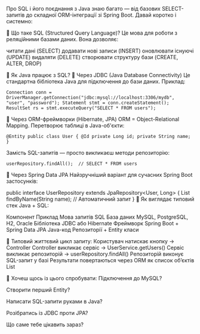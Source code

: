Про SQL і його поєднання з Java знаю багато — від базових SELECT-запитів до складної ORM-інтеграції зі Spring Boot. Давай коротко і системно:

🔷 Що таке SQL (Structured Query Language)?
Це мова для роботи з реляційними базами даних. Вона дозволяє:

читати дані (SELECT)
додавати нові записи (INSERT)
оновлювати існуючі (UPDATE)
видаляти (DELETE)
створювати структуру бази (CREATE, ALTER, DROP)

🔷 Як Java працює з SQL?
🔹 Через JDBC (Java Database Connectivity)
Це стандартна бібліотека Java для підключення до бази даних.
Приклад:

`Connection conn = DriverManager.getConnection("jdbc:mysql://localhost:3306/mydb", "user", "password");
Statement stmt = conn.createStatement();
ResultSet rs = stmt.executeQuery("SELECT * FROM users");`

🔹 Через ORM-фреймворки (Hibernate, JPA)
ORM = Object-Relational Mapping. Перетворює таблиці в Java-об'єкти:

`@Entity
public class User {
@Id
private Long id;
private String name;
}`

Замість SQL-запитів — просто викликаєш методи репозиторію:

`userRepository.findAll();  // SELECT * FROM users`

🔹 Через Spring Data JPA
Найзручніший варіант для сучасних Spring Boot застосунків:

public interface UserRepository extends JpaRepository<User, Long> {
List<User> findByName(String name);  // Автоматичний запит
}
🔷 Як виглядає типовий стек Java + SQL:

Компонент	            Приклад
Мова запитів	        SQL
База даних	            MySQL, PostgreSQL, H2, Oracle
Бібліотека	            JDBC або Hibernate
Фреймворк	            Spring Boot + Spring Data JPA
Java-код	            Репозиторії + Entity класи

🔷 Типовий життєвий цикл запиту:
Користувач натискає кнопку → Controller
Controller викликає сервіс → UserService.getUsers()
Сервіс викликає репозиторій → userRepository.findAll()
Репозиторій виконує SQL-запит у базі
Результати повертаються через ORM як список об’єктів List<User>

🔷 Хочеш щось із цього спробувати:
Підключення до MySQL?

Створити перший Entity?

Написати SQL-запити руками в Java?

Розібратись із JDBC проти JPA?

Що саме тебе цікавить зараз?